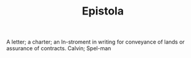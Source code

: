---
title: Epistola
letter: E
permalink: "/definitions/bld-epistola.html"
body: A letter; a charter; an ln-stroment in writing for conveyance of lands or assurance
  of contracts. Calvin; Spel-man
published_at: '2018-07-07'
source: Black's Law Dictionary 2nd Ed (1910)
layout: post
---